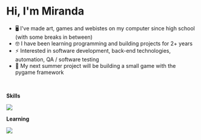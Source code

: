 # Hi, I'm Miranda

- 🖥️ I've made art, games and webistes on my computer since high school (with some breaks in between)
- 🤓 I have been learning programming and building projects for 2+ years
- ⚡ Interested in software development, back-end technologies, automation, QA / software testing
- 🐍 My next summer project will be building a small game with the pygame framework

<br> 

**Skills**

<img src="https://skillicons.dev/icons?i=py,git" />

<br> 

**Learning**

<img src="https://skillicons.dev/icons?i=ts,js,java,postgres,docker,githubactions,fastapi,react,nodejs,spring,html,css" />
